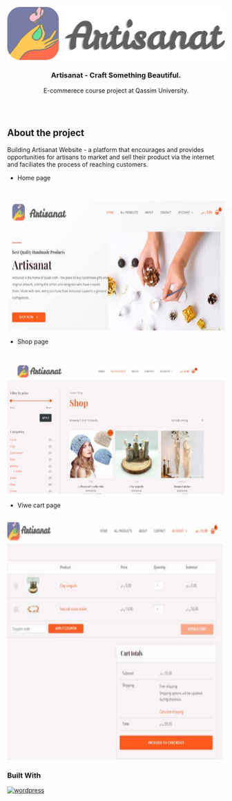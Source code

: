 
[![logo](images/logo.png)]()
<h3 align= "center">Artisanat - Craft Something Beautiful.</h3>
<p align= "center">E-commerece course project at Qassim University.</p>

<br><br>

## About the project
Building Artisanat Website - a platform that encourages and provides opportunities for artisans to market and sell their product via the internet and faciliates the process of reaching customers.

* Home page
  
  <br>
<img src="images/home.png" alt="home-page" width="550" height="300">

* Shop page
  
  <br>
  
<img src="images/shop.png" alt="cart-page" width="550" height="300">

* Viwe cart page
  
<br>
<img src="images/cart.png" alt="cart-page" width="500" height="550">

### Built With
[![wordpress](https://skillicons.dev/icons?i=wordpress)](https://wordpress.com)
